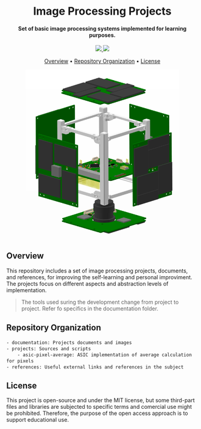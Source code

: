 <h1 align="center">
	Image Processing Projects
	<br>
</h1>

<h4 align="center">Set of basic image processing systems implemented for learning purposes.</h4>

<p align="center">
  <a href="">
		<img src="https://img.shields.io/badge/status-learning%20:)-red?style=for-the-badge">
	</a>
	<a href="">
		<img src="https://img.shields.io/badge/license-MIT-yellow?style=for-the-badge">
	</a>
</p>

<p align="center">
  	<a href="#overview">Overview</a> •
  	<a href="#repository-organization">Repository Organization</a> •
  	<a href="#license">License</a>
</p>

<p align="center">
	<img width="80%" src="https://github.com/andrempmattos/cubesat-solar-panels/blob/main/documentation/figures/15.png">
</p>

## Overview

This repository includes a set of image processing projects, documents, and references, for improving the self-learning and personal improviment. The projects focus on different aspects and abstraction levels of implementation.  

>The tools used suring the development change from project to project. Refer fo specifics in the documentation folder. 

## Repository Organization
	- documentation: Projects documents and images
	- projects: Sources and scripts
		- asic-pixel-average: ASIC implementation of average calculation for pixels
	- references: Useful external links and references in the subject 

## License

This project is open-source and under the MIT license, but some third-part files and libraries are subjected to specific terms and comercial use might be prohibited. Therefore, the purpose of the open access approach is to support educational use.



